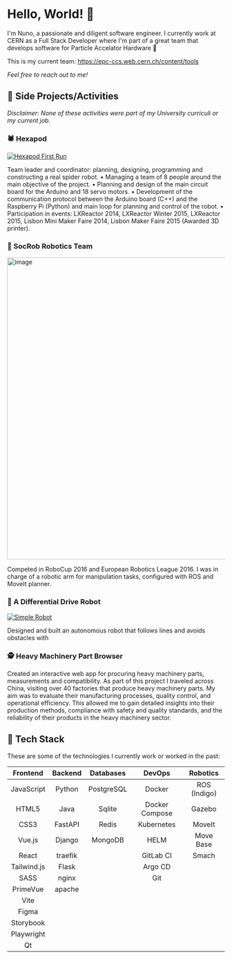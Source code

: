 # Hello, World! 👋 

I'm Nuno, a passionate and diligent software engineer. I currently work at CERN as a Full Stack Developer where I'm part of a great team that develops software for Particle Accelator Hardware 🚀 

This is my current team: https://epc-ccs.web.cern.ch/content/tools


*Feel free to reach out to me!*

## 🚀 Side Projects/Activities

_Disclaimer: None of these activities were part of my University curriculi or my current job._

### 🕷️ Hexapod

[![Hexapod First Run](https://markdown-videos-api.jorgenkh.no/url?url=https%3A%2F%2Fwww.youtube.com%2Fwatch%3Fv%3DOpzd3Esc2lg)](https://www.youtube.com/watch?v=Opzd3Esc2lg)

Team leader and coordinator: planning, designing, programming and constructing a real spider robot.
• Managing a team of 8 people around the main objective of the project.
• Planning and design of the main circuit board for the Arduino and 18 servo motors.
• Development of the communication protocol between the Arduino board (C++) and the Raspberry Pi (Python) and main loop for planning and control of the robot.
• Participation in events: LXReactor 2014, LXReactor Winter 2015, LXReactor 2015, Lisbon Mini Maker Faire 2014, Lisbon Maker Faire 2015 (Awarded 3D printer).


### 🤖 SocRob Robotics Team

<img width="700" alt="image" src="https://github.com/littlebrat/littlebrat/assets/9057382/b2a4638b-85fd-459d-8bc7-1f815374775c">

Competed in RoboCup 2016 and European Robotics League 2016. I was in charge of a robotic arm for manipulation tasks, configured with ROS and MoveIt planner.

### 🚙 A Differential Drive Robot

[![Simple Robot](https://markdown-videos-api.jorgenkh.no/url?url=https%3A%2F%2Fyoutu.be%2FSjuJ2os2flo)](https://youtu.be/SjuJ2os2flo)

Designed and built an autonomous robot that follows lines and avoids obstacles with 

### 🕵️ Heavy Machinery Part Browser
Created an interactive web app for procuring heavy machinery parts, measurements and compatibility.
As part of this project I traveled across China, visiting over 40 factories that produce heavy machinery parts. My aim was to evaluate their manufacturing processes, quality control, and operational efficiency. This allowed me to gain detailed insights into their production methods, compliance with safety and quality standards, and the reliability of their products in the heavy machinery sector.

## 🧰 Tech Stack

These are some of the technologies I currently work or worked in the past:

|      Frontend      |     Backend     |    Databases    |       DevOps        |    Robotics    |
|:------------------:|:---------------:|:---------------:|:-------------------:|:--------------:|
|     JavaScript     |      Python     |    PostgreSQL   |       Docker        |  ROS (Indigo)  |
|        HTML5       |       Java      |      Sqlite     |  Docker Compose     |     Gazebo     |
|        CSS3        |     FastAPI     |      Redis      |     Kubernetes      |     MoveIt     |
|       Vue.js       |      Django     |     MongoDB     |        HELM         |   Move Base    |
|       React        |      traefik    |                 |      GitLab CI      |     Smach      |
|    Tailwind.js     |      Flask      |                 |      Argo CD        |                |
|        SASS        |      nginx      |                 |        Git          |                |
|     PrimeVue       |     apache      |                 |                     |                |
|        Vite        |                 |                 |                     |                |
|       Figma        |                 |                 |                     |                |
|     Storybook      |                 |                 |                     |                |
|     Playwright     |                 |                 |                     |                |
|         Qt         |                 |                 |                     |                |
